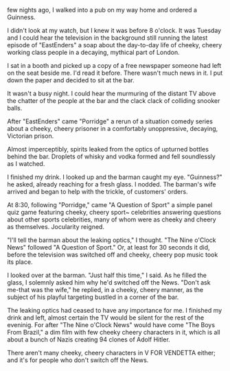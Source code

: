  few nights ago, I walked into a pub on my way home and ordered a Guinness. 

I didn't look at my watch, but I knew it was before 8 o'clock. It was Tuesday and I could hear the television in the background still running the latest episode of "EastEnders" a soap about the day-to-day life of cheeky, cheery working class people in a decaying, mythical part of London. 

I sat in a booth and picked up a copy of a free newspaper someone had left on the seat beside me. I'd read it before. There wasn't much news in it. I put down the paper and decided to sit at the bar. 

It wasn't a busy night. I could hear the murmuring of the distant TV above the chatter of the people at the bar and the clack clack of colliding snooker balls. 

After "EastEnders" came "Porridge" a rerun of a situation comedy series about a cheeky, cheery prisoner in a comfortably unoppressive, decaying, Victorian prison. 

Almost imperceptibly, spirits leaked from the optics of upturned bottles behind the bar. Droplets of whisky and vodka formed and fell soundlessly as I watched. 

I finished my drink. I looked up and the barman caught my eye. "Guinness?" he asked, already reaching for a fresh glass. I nodded. The barman's wife arrived and began to help with the trickle, of customers' orders. 

At 8:30, following "Porridge," came "A Question of Sport" a simple panel quiz game featuring cheeky, cheery sport~ celebrities answering questions about other sports celebrities, many of whom were as cheeky and cheery as themselves. Jocularity reigned.

"I'll tell the barman about the leaking optics," I thought. "The Nine o'Clock News" followed "A Question of Sport." Or, at least for 30 seconds it did, before the television was switched off and cheeky, cheery pop music took its place. 

I looked over at the barman. "Just half this time," I said. As he filled the glass, I solemnly asked him why he'd switched off the News. "Don't ask me-that was the wife," he replied, in a cheeky, cheery manner, as the subject of his playful targeting bustled in a corner of the bar. 

The leaking optics had ceased to have any importance for me. I finished my drink and left, almost certain the TV would be silent for the rest of the eveninig. For after "The Nine o'Clock News" would have come "The Boys From Brazil," a dim film with few cheeky cheery characters in it, which is all about a bunch of Nazis creating 94 clones of Adolf Hitler. 

There aren't many cheeky, cheery characters in V FOR VENDETTA either; and it's for people who don't switch off the News.

